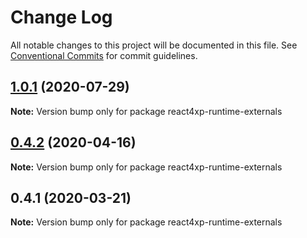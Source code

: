 # Change Log

All notable changes to this project will be documented in this file.
See [Conventional Commits](https://conventionalcommits.org) for commit guidelines.

## [1.0.1](https://github.com/enonic/react4xp-npm/compare/react4xp-runtime-externals@1.0.0...react4xp-runtime-externals@1.0.1) (2020-07-29)

**Note:** Version bump only for package react4xp-runtime-externals





## [0.4.2](https://github.com/enonic/react4xp-npm/compare/react4xp-runtime-externals@0.4.1...react4xp-runtime-externals@0.4.2) (2020-04-16)

**Note:** Version bump only for package react4xp-runtime-externals





## 0.4.1 (2020-03-21)

**Note:** Version bump only for package react4xp-runtime-externals
